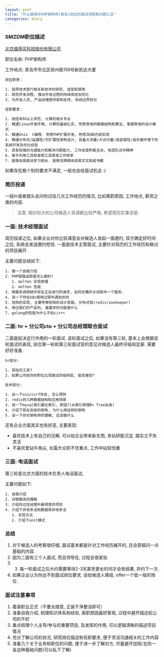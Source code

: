 ```yaml
---
layout: post
title: "什么值得买PHP架构师(青岛)岗位的面试流程和问题汇总"
categories: diary
---
```


### SMZDM职位描述

[北京值得买科技股份有限公司](https://about.smzdm.com/)

职位名称: PHP架构师

工作地点: 青岛市市北区徐州路158号新凯达大厦

```
岗位职责：

1. 指导技术部门相关新技术的研究, 选型和使用
2. 规范开发流程, 推动开发过程的持续改进及优化
3. 为开发人员, 产品经理提供架构支持, 系统边界划分
```
```
任职要求：

1. 统招本科以上学历, 计算机相关专业
2. 精通linux开发环境, 计算机基础扎实, 熟悉常用的数据结构和算法, 掌握常用的设计模式
3. 精通Unix  C编程. 熟悉PHP扩展开发, 熟悉ZEND内部实现
4. 精通分布式/延展性/可扩展性架构设计, 具备大流量/大访问量/高容错性/高负载环境下的系统开发及优化经验
5. 具有较强的沟通能力和解决问题能力, 工作态度积极主动, 有团队合作精神
6. 善于利用工具和发明工具提高工作效率
7. 能够自我驱动学习成长. 能够无障碍阅读英文文档或书籍
```

如果存在极个别的要求不满足, 一般也会给面试机会 :)

### 简历投递

一般hr或者猎头会问你过往几次工作经历的情况, 比如离职原因, 工作地点, 薪资之类的内容. 

>注意: 相对较大的公司候选人背调都比较严格, 希望简历实事求是.

### 一面: 技术经理面试

简历投递之后, 如果企业对你比较满意会对候选人发起一面邀约, 双方确定好时间之后, 系统会发送邀约短信. 一面是技术主管面试, 主要针对简历的工作经历和做过的项目展开. 

主要问题总结如下:

```
1. 做一个自我介绍
2. PHP链路追踪是怎么做的?
   1. molten 实现原理
   2. molten 性能
3. 微服务调用链中存在正在进行的请求, 如何优雅的关闭其中一个服务.
4. 说一下你在k8s使用过程中遇到的坑
5. 抢购的实现, 主要考察抢购的设计思路, 分布式锁(redis/zookeeper)
6. 用过我们的产品吗, 最喜欢的功能是什么
7. golang的性能为什么不如c/c++
```

### 二面: hr + 分公司cto + 分公司总经理联合面试

二面是起决定行作用的一轮面试. 该轮面试之后, 如果没有第三轮, 基本上会根据该轮面试的表现, 综合第一轮和第三轮面试官的意见对候选人最终评级和定薪. 需要好好准备. 

```
hr部分:

1. 现在的工资?
2. 如果公司给你的职位比现面试的级别低, 能否接受?
```
```
技术部分:

1. 谈一下xss/csrf攻击, 怎么预防
2. redis的几种数据结构和应用场景
3. 说一下mysql索引最左索引, 原因?(从索引原理B+ Tree出发)
4. 介绍下现在系统的架构, 为什么用这样的架构
5. 谈一下你对架构师的理解, 应该做什么
```

还有企业方面其实也有好恶, 主要表现:

- 喜欢技术上有自己的见解, 可以给企业带来新东西, 肯钻研能沉淀, 踏实又不失灵活
- 不喜欢爱钻牛角尖, 长篇大论抓不住重点, 工作中拈轻怕重

### 三面: 电话面试

第三轮是北京方面的技术负责人电话面试,

主要问题如下:

```
1. 自我介绍
2. 对微服务的理解
3. 介绍你过往经理中最得意的项目
4. 介绍下异地多活和数据库异地多活
   1. 实现方式
   2. 介绍下unit模式
```

### 总结

1. 对于候选人的考察很仔细, 面试基本都是针对工作经历展开的, 还会穿插问一点基础的内容.
2. 因为二面有三个人面试, 而且领导在, 过程会很紧张.
3. 3. 每一轮面试之后大约需要等待2-3天甚至更长时间才会有结果, 并约下一次.
4. 如果企业认为你达不到面试岗位要求, 会给候选人降级, offer一个低一级的岗位.

### 面试注意事项

1. 着装职业正式（不要太随意, 正装干净整洁即可）
2. 准备自我介绍, 梳理知识体系和经验, 离职原因最好客观, 过程中避开描述前公司的不好
3. 重点梳理个人主导/参与的重要项目, 及发挥的作用, 可以逻辑清晰的描述项目情况
4. 充分了解公司的状况, 研究岗位描述和任职要求, 便于灵活沟通相关的工作内容
5. 准备几个关于业务和职位的问题, 便于进一步了解对方, 尽量避开加班/五险一金这种基础问题(可以私下了解)